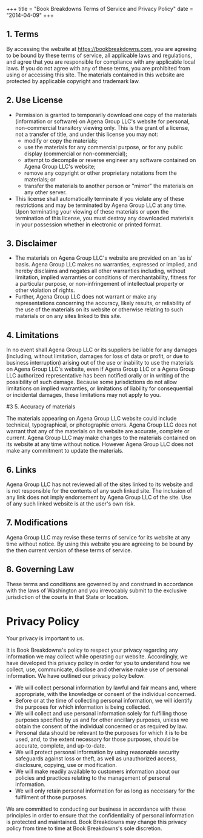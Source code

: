+++
title = "Book Breakdowns Terms of Service and Privacy Policy"
date = "2014-04-09"
+++

## 1. Terms

By accessing the website at https://bookbreakdowns.com, you are agreeing to be bound by these terms of service, all applicable laws and regulations, and agree that you are responsible for compliance with any applicable local laws. If you do not agree with any of these terms, you are prohibited from using or accessing this site. The materials contained in this website are protected by applicable copyright and trademark law.

## 2. Use License

* Permission is granted to temporarily download one copy of the materials (information or software) on Agena Group LLC's website for personal, non-commercial transitory viewing only. This is the grant of a license, not a transfer of title, and under this license you may not:
    * modify or copy the materials;
    * use the materials for any commercial purpose, or for any public display (commercial or non-commercial);
    * attempt to decompile or reverse engineer any software contained on Agena Group LLC's website;
    * remove any copyright or other proprietary notations from the materials; or
    * transfer the materials to another person or "mirror" the materials on any other server.
* This license shall automatically terminate if you violate any of these restrictions and may be terminated by Agena Group LLC at any time. Upon terminating your viewing of these materials or upon the termination of this license, you must destroy any downloaded materials in your possession whether in electronic or printed format.

## 3. Disclaimer

* The materials on Agena Group LLC's website are provided on an 'as is' basis. Agena Group LLC makes no warranties, expressed or implied, and hereby disclaims and negates all other warranties including, without limitation, implied warranties or conditions of merchantability, fitness for a particular purpose, or non-infringement of intellectual property or other violation of rights.
* Further, Agena Group LLC does not warrant or make any representations concerning the accuracy, likely results, or reliability of the use of the materials on its website or otherwise relating to such materials or on any sites linked to this site.

## 4. Limitations

In no event shall Agena Group LLC or its suppliers be liable for any damages (including, without limitation, damages for loss of data or profit, or due to business interruption) arising out of the use or inability to use the materials on Agena Group LLC's website, even if Agena Group LLC or a Agena Group LLC authorized representative has been notified orally or in writing of the possibility of such damage. Because some jurisdictions do not allow limitations on implied warranties, or limitations of liability for consequential or incidental damages, these limitations may not apply to you.

#3 5. Accuracy of materials

The materials appearing on Agena Group LLC website could include technical, typographical, or photographic errors. Agena Group LLC does not warrant that any of the materials on its website are accurate, complete or current. Agena Group LLC may make changes to the materials contained on its website at any time without notice. However Agena Group LLC does not make any commitment to update the materials.

## 6. Links

Agena Group LLC has not reviewed all of the sites linked to its website and is not responsible for the contents of any such linked site. The inclusion of any link does not imply endorsement by Agena Group LLC of the site. Use of any such linked website is at the user's own risk.

## 7. Modifications

Agena Group LLC may revise these terms of service for its website at any time without notice. By using this website you are agreeing to be bound by the then current version of these terms of service.

## 8. Governing Law

These terms and conditions are governed by and construed in accordance with the laws of Washington and you irrevocably submit to the exclusive jurisdiction of the courts in that State or location.

# Privacy Policy

Your privacy is important to us.

It is Book Breakdowns's policy to respect your privacy regarding any information we may collect while operating our website. Accordingly, we have developed this privacy policy in order for you to understand how we collect, use, communicate, disclose and otherwise make use of personal information. We have outlined our privacy policy below.

* We will collect personal information by lawful and fair means and, where appropriate, with the knowledge or consent of the individual concerned.
* Before or at the time of collecting personal information, we will identify the purposes for which information is being collected.
* We will collect and use personal information solely for fulfilling those purposes specified by us and for other ancillary purposes, unless we obtain the consent of the individual concerned or as required by law.
* Personal data should be relevant to the purposes for which it is to be used, and, to the extent necessary for those purposes, should be accurate, complete, and up-to-date.
* We will protect personal information by using reasonable security safeguards against loss or theft, as well as unauthorized access, disclosure, copying, use or modification.
* We will make readily available to customers information about our policies and practices relating to the management of personal information.
* We will only retain personal information for as long as necessary for the fulfilment of those purposes.

We are committed to conducting our business in accordance with these principles in order to ensure that the confidentiality of personal information is protected and maintained. Book Breakdowns may change this privacy policy from time to time at Book Breakdowns's sole discretion.
